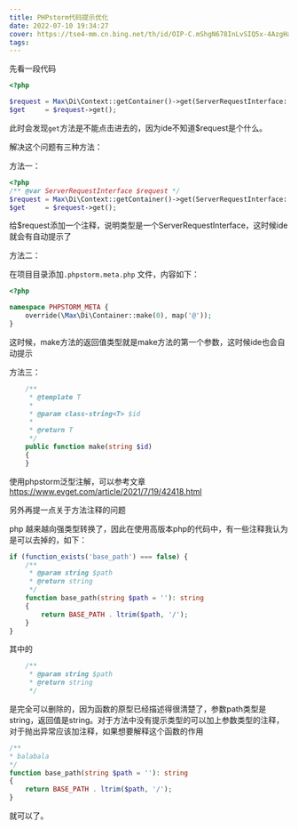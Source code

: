 ```yaml
---
title: PHPstorm代码提示优化
date: 2022-07-10 19:34:27
cover: https://tse4-mm.cn.bing.net/th/id/OIP-C.mShgN678InLvSIQ5x-4AzgHaDy?pid=ImgDet&rs=1
tags:
---
```


先看一段代码

```php
<?php

$request = Max\Di\Context::getContainer()->get(ServerRequestInterface::class);
$get     = $request->get();
```

此时会发现`get`方法是不能点击进去的，因为ide不知道$request是个什么。

解决这个问题有三种方法：

<!-- more -->

方法一：

```php
<?php
/** @var ServerRequestInterface $request */
$request = Max\Di\Context::getContainer()->get(ServerRequestInterface::class);
$get     = $request->get();
```

给$request添加一个注释，说明类型是一个ServerRequestInterface，这时候ide就会有自动提示了

方法二：

在项目目录添加`.phpstorm.meta.php` 文件，内容如下：
```php
<?php

namespace PHPSTORM_META {
    override(\Max\Di\Container::make(0), map('@'));
}
```

这时候，make方法的返回值类型就是make方法的第一个参数，这时候ide也会自动提示

方法三：

```php
	/**
     * @template T
     *
     * @param class-string<T> $id
     *
     * @return T
     */
    public function make(string $id)
    {
    }

```

使用phpstorm泛型注解，可以参考文章 https://www.evget.com/article/2021/7/19/42418.html

另外再提一点关于方法注释的问题

php 越来越向强类型转换了，因此在使用高版本php的代码中，有一些注释我认为是可以去掉的，如下：

```php
if (function_exists('base_path') === false) {
    /**
     * @param string $path
     * @return string
     */
    function base_path(string $path = ''): string
    {
        return BASE_PATH . ltrim($path, '/');
    }
}
```

其中的
```php
    /**
     * @param string $path
     * @return string
     */
```

是完全可以删除的，因为函数的原型已经描述得很清楚了，参数path类型是string，返回值是string。对于方法中没有提示类型的可以加上参数类型的注释，对于抛出异常应该加注释，如果想要解释这个函数的作用

```php
/**
* balabala
*/
function base_path(string $path = ''): string
{
	return BASE_PATH . ltrim($path, '/');
}
```

就可以了。